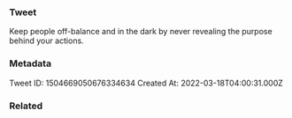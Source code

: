 ### Tweet
Keep people off-balance and in the dark by never revealing the purpose behind your actions.

### Metadata
Tweet ID: 1504669050676334634
Created At: 2022-03-18T04:00:31.000Z

### Related


